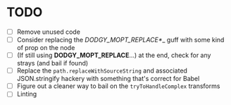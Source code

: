 TODO
====

- [ ] Remove unused code
- [ ] Consider replacing the __DODGY_MOPT_REPLACE_*__ guff with some kind of
      prop on the node
- [ ] (If still using __DODGY_MOPT_REPLACE__...) at the end, check for any
      strays (and bail if found)
- [ ] Replace the `path.replaceWithSourceString` and associated JSON.stringify
      hackery with something that's correct for Babel
- [ ] Figure out a cleaner way to bail on the `tryToHandleComplex` transforms
- [ ] Linting
